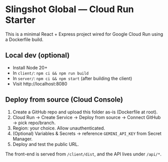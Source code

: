 # Slingshot Global — Cloud Run Starter

This is a minimal React + Express project wired for Google Cloud Run using a Dockerfile build.

## Local dev (optional)
- Install Node 20+
- In `client/`: `npm ci && npm run build`
- In `server/`: `npm ci && npm start` (after building the client)
- Visit http://localhost:8080

## Deploy from source (Cloud Console)
1. Create a GitHub repo and upload this folder as-is (Dockerfile at root).
2. Cloud Run → Create Service → Deploy from source → Connect GitHub → pick repo/branch.
3. Region: your choice. Allow unauthenticated.
4. (Optional) Variables & Secrets → reference `GEMINI_API_KEY` from Secret Manager.
5. Deploy and test the public URL.

The front-end is served from `/client/dist`, and the API lives under `/api/*`.
